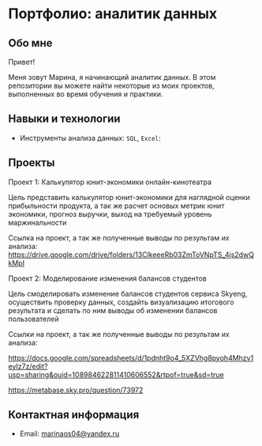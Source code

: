 # Портфолио: аналитик данных
## Обо мне 
Привет! [](https://user-images.githubusercontent.com/18350557/176309783-0785949b-9127-417c-8b55-ab5a4333674e.gif) 

Меня зовут Марина, я начинающий аналитик данных. 
В этом репозитории вы можете найти некоторые из моих проектов, выполненных во время обучения и практики.
<br>
## Навыки и технологии
- Инструменты анализа данных: ``SQL``, ``Excel``: 

## Проекты
Проект 1: Калькулятор юнит-экономики онлайн-кинотеатра

Цель представить калькулятор юнит-экономики для наглядной оценки прибыльности продукта, а так же расчет основых метрик юнит экономики, прогноз выручки, выход на требуемый уровень маржинальности

Ссылка на проект, а так же полученные выводы по результам их анализа:
https://drive.google.com/drive/folders/13ClkeeeRb03ZmToVNpTS_4js2dwQkMpI
<br> 
  
Проект 2: Моделирование изменения балансов студентов</p> 

Цель смоделировать изменение балансов студентов сервиса Skyeng, осуществить проверку данных, cоздайть визуализацию итогового результата и сделать по ним выводы об изменении балансов пользователей

Ссылки на проект, а так же полученные выводы по результам их анализа:

https://docs.google.com/spreadsheets/d/1pdnht9o4_5XZVhg8pyoh4Mhzv1eyIz7z/edit?usp=sharing&ouid=108984622811410606552&rtpof=true&sd=true

https://metabase.sky.pro/question/73972

## Контактная информация
- Email: marinaos04@yandex.ru
